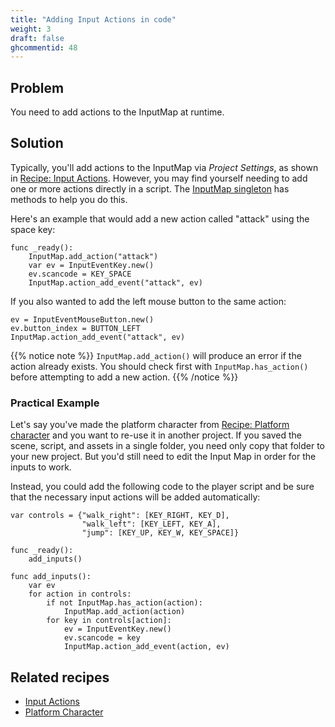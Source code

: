 ```yaml
---
title: "Adding Input Actions in code"
weight: 3
draft: false
ghcommentid: 48
---
```


## Problem

You need to add actions to the InputMap at runtime.

## Solution

Typically, you'll add actions to the InputMap via _Project Settings_, as shown in [Recipe: Input Actions](/3.x/input/input_actions/). However, you may find yourself needing to add one or more actions directly in a script. The [InputMap singleton](https://docs.godotengine.org/en/latest/classes/class_inputmap.html) has methods to help you do this.

Here's an example that would add a new action called "attack" using the space key:

```gdscript
func _ready():
    InputMap.add_action("attack")
    var ev = InputEventKey.new()
    ev.scancode = KEY_SPACE
    InputMap.action_add_event("attack", ev)
```

If you also wanted to add the left mouse button to the same action:

```gdscript
ev = InputEventMouseButton.new()
ev.button_index = BUTTON_LEFT
InputMap.action_add_event("attack", ev)
```

{{% notice note %}}
`InputMap.add_action()` will produce an error if the action already exists. You should check first with `InputMap.has_action()` before attempting to add a new action.
{{% /notice %}}

### Practical Example

Let's say you've made the platform character from [Recipe: Platform character](/3.x/2d/platform_character/) and you want to re-use it in another project. If you saved the scene, script, and assets in a single folder, you need only copy that folder to your new project. But you'd still need to edit the Input Map in order for the inputs to work.

Instead, you could add the following code to the player script and be sure that the necessary input actions will be added automatically:

```gdscript
var controls = {"walk_right": [KEY_RIGHT, KEY_D],
                "walk_left": [KEY_LEFT, KEY_A],
                "jump": [KEY_UP, KEY_W, KEY_SPACE]}

func _ready():
    add_inputs()

func add_inputs():
    var ev
    for action in controls:
        if not InputMap.has_action(action):
            InputMap.add_action(action)
        for key in controls[action]:
            ev = InputEventKey.new()
            ev.scancode = key
            InputMap.action_add_event(action, ev)
```

## Related recipes

- [Input Actions](/3.x/input/input_actions/)
- [Platform Character](/3.x/2d/platform_character/)

<!-- #### Like video?
 -->
